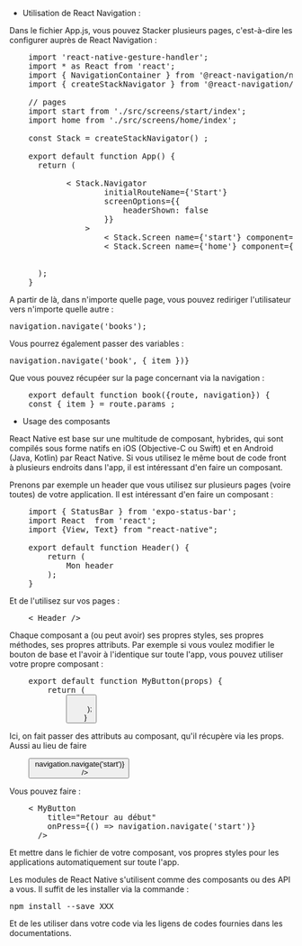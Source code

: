 * Utilisation de React Navigation : 

Dans le fichier App.js, vous pouvez Stacker plusieurs pages, c'est-à-dire les configurer auprès de React Navigation :
<pre>
    import 'react-native-gesture-handler';
    import * as React from 'react';
    import { NavigationContainer } from '@react-navigation/native';
    import { createStackNavigator } from '@react-navigation/stack';
    
    // pages
    import start from './src/screens/start/index';
    import home from './src/screens/home/index';
    
    const Stack = createStackNavigator() ;
    
    export default function App() {
      return (
        <NavigationContainer>
            < Stack.Navigator
                    initialRouteName={'Start'}
                    screenOptions={{
                        headerShown: false
                    }}
                >
                    < Stack.Screen name={'start'} component={start} />
                    < Stack.Screen name={'home'} component={home} />
            </Stack.Navigator>
        </NavigationContainer>
      );
    }
</pre>


A partir de là, dans n'importe quelle page, vous pouvez rediriger l'utilisateur vers n'importe quelle autre : 

<pre>navigation.navigate('books');</pre>

Vous pourrez également passer des variables : 

<pre>navigation.navigate('book', { item })}</pre>

Que vous pouvez récupéer sur la page concernant via la navigation : 

<pre>
    export default function book({route, navigation}) {
    const { item } = route.params ;
</pre>

* Usage des composants 

React Native est base sur une multitude de composant, hybrides, qui sont compilés sous forme natifs en iOS (Objective-C ou Swift) et en Android (Java, Kotlin) par React Native. 
Si vous utilisez le même bout de code front à plusieurs endroits dans l'app, il est intéressant d'en faire un composant. 

Prenons par exemple un header que vous utilisez sur plusieurs pages (voire toutes) de votre application. Il est intéressant d'en faire un composant : 

<pre>
    import { StatusBar } from 'expo-status-bar';
    import React  from 'react';
    import {View, Text} from "react-native";
    
    export default function Header() {
        return (
            <View><Text>Mon header</Text></View>
        );
    }
</pre>

Et de l'utilisez sur vos pages : 

<pre>
    < Header />
</pre>

Chaque composant a (ou peut avoir) ses propres styles, ses propres méthodes, ses propres attributs. Par exemple si vous voulez modifier le bouton de base et l'avoir à l'identique sur toute l'app, vous pouvez utiliser votre propre composant : 

<pre>
    export default function MyButton(props) {
        return (
            <Button title={props.title} onPress={props.onPress}/>
        );
    }
</pre>

Ici, on fait passer des attributs au composant, qu'il récupère via les props. Aussi au lieu de faire 

<pre>
    <Button
        title="Retour au début"
        onPress={() => navigation.navigate('start')}
      />
</pre>

Vous pouvez faire : 

<pre>
    < MyButton
        title="Retour au début"
        onPress={() => navigation.navigate('start')}
      />
</pre>

Et mettre dans le fichier de votre composant, vos propres styles pour les applications automatiquement sur toute l'app. 

Les modules de React Native s'utilisent comme des composants ou des API a vous. Il suffit de les installer via la commande : 

<pre>npm install --save XXX</pre>

Et de les utiliser dans votre code via les ligens de codes fournies dans les documentations. 
